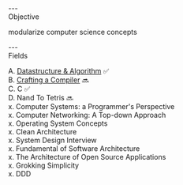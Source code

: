 
---\
Objective


modularize computer science concepts 




---\
Fields 


A. [Datastructure & Algorithm](https://github.com/Doohwancho/LeetCode.ps) :white_check_mark:\
B. [Crafting a Compiler](https://github.com/Doohwancho/compiler) :soon:\
C. C :white_check_mark:\
D. Nand To Tetris :soon:\
x. Computer Systems: a Programmer's Perspective\
x. Computer Networking: A Top-down Approach\
x. Operating System Concepts\
x. Clean Architecture\
x. System Design Interview\
x. Fundamental of Software Architecture\
x. The Architecture of Open Source Applications\
x. Grokking Simplicity\
x. DDD

